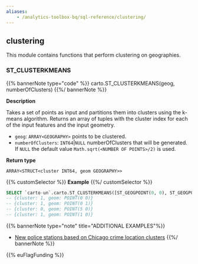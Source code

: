 ```yaml
---
aliases:
    - /analytics-toolbox-bq/sql-reference/clustering/
---
```

## clustering

<div class="badges"><div class="advanced"></div></div>

This module contains functions that perform clustering on geographies.


### ST_CLUSTERKMEANS

{{% bannerNote type="code" %}}
carto.ST_CLUSTERKMEANS(geog, numberOfClusters)
{{%/ bannerNote %}}

**Description**

Takes a set of points as input and partitions them into clusters using the k-means algorithm. Returns an array of tuples with the cluster index for each of the input features and the input geometry.

* `geog`: `ARRAY<GEOGRAPHY>` points to be clustered.
* `numberOfClusters`: `INT64`|`NULL` numberOfClusters that will be generated. If `NULL` the default value `Math.sqrt(<NUMBER OF POINTS>/2)` is used.

**Return type**

`ARRAY<STRUCT<cluster INT64, geom GEOGRAPHY>>`

{{% customSelector %}}
**Example**
{{%/ customSelector %}}

```sql
SELECT `carto-un`.carto.ST_CLUSTERKMEANS([ST_GEOGPOINT(0, 0), ST_GEOGPOINT(0, 1), ST_GEOGPOINT(5, 0), ST_GEOGPOINT(1, 0)], 2);
-- {cluster: 1, geom: POINT(0 0)}
-- {cluster: 1, geom: POINT(0 1)}
-- {cluster: 0, geom: POINT(5 0)}
-- {cluster: 1, geom: POINT(1 0)}
```

{{% bannerNote type="note" title="ADDITIONAL EXAMPLES"%}}

* [New police stations based on Chicago crime location clusters](/analytics-toolbox-bigquery/examples/new-police-stations-based-on-chicago-crime-location-clusters/)
{{%/ bannerNote %}}


{{% euFlagFunding %}}